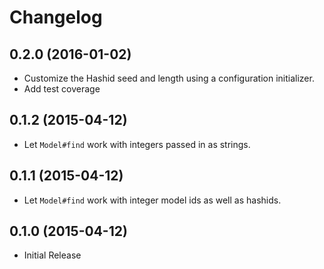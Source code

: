# Changelog

## 0.2.0 (2016-01-02)

- Customize the Hashid seed and length using a configuration initializer.
- Add test coverage

## 0.1.2 (2015-04-12)

- Let `Model#find` work with integers passed in as strings.

## 0.1.1 (2015-04-12)

- Let `Model#find` work with integer model ids as well as hashids.

## 0.1.0 (2015-04-12)

- Initial Release
